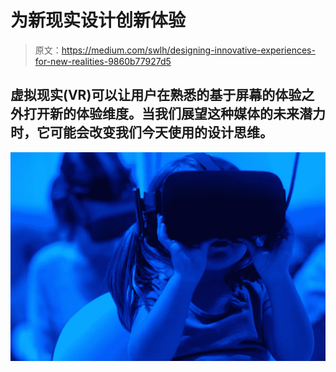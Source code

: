 # 为新现实设计创新体验

> 原文：<https://medium.com/swlh/designing-innovative-experiences-for-new-realities-9860b77927d5>

## 虚拟现实(VR)可以让用户在熟悉的基于屏幕的体验之外打开新的体验维度。当我们展望这种媒体的未来潜力时，它可能会改变我们今天使用的设计思维。

![](img/0c94e920cdbe2f6ee168494a408a39b0.png)